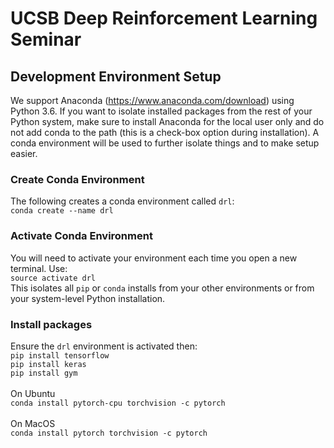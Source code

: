 # UCSB Deep Reinforcement Learning Seminar

## Development Environment Setup

We support Anaconda (https://www.anaconda.com/download) using Python 3.6. If you want to isolate installed packages from the rest of your Python system, make sure to install Anaconda for the local user only and do not add conda to the path (this is a check-box option during installation). A conda environment will be used to further isolate things and to make setup easier.

### Create Conda Environment
The following creates a conda environment called `drl`:<br>
`conda create --name drl`

### Activate Conda Environment
You will need to activate your environment each time you open a new terminal. Use:<br>
`source activate drl`<br>
This isolates all `pip` or `conda` installs from your other environments or from your system-level Python installation.

### Install packages
Ensure the `drl` environment is activated then:<br>
`pip install tensorflow`<br>
`pip install keras`<br>
`pip install gym`<br>
<br>
On Ubuntu<br>
`conda install pytorch-cpu torchvision -c pytorch`<br>
<br>
On MacOS<br>
`conda install pytorch torchvision -c pytorch`<br> 